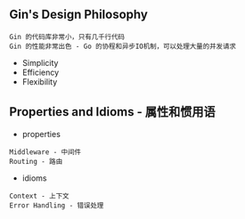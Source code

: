 ## Gin's Design Philosophy
```Gin 的代码库非常小，只有几千行代码```
<br/>
```Gin 的性能非常出色 - Go 的协程和异步IO机制，可以处理大量的并发请求```
- Simplicity
- Efficiency
- Flexibility

## Properties and Idioms - 属性和惯用语
- properties
```
Middleware - 中间件
Routing - 路由
```
- idioms
```
Context - 上下文
Error Handling - 错误处理
```

